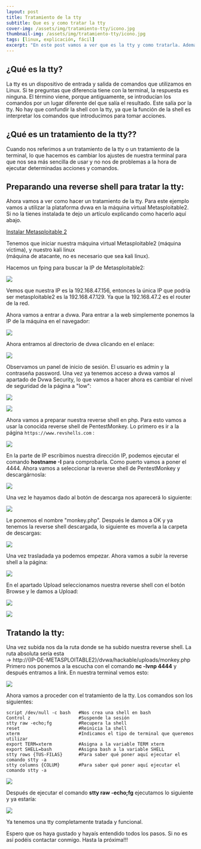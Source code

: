 ```yaml
---
layout: post
title: Tratamiento de la tty
subtitle: Que es y como tratar la tty
cover-img: /assets/img/tratamiento-tty/icono.jpg
thumbnail-img: /assets/img/tratamiento-tty/icono.jpg
tags: [linux, explicación, fácil]
excerpt: "En este post vamos a ver que es la tty y como tratarla. Además haremos una prueba práctica donde trataremos la tty de una reverse shell"
---
```



## ¿Qué es la tty?

La tty es un dispositivo de entrada y salida de comandos que utilizamos en Linux. Si te preguntas que diferencia tiene con la terminal, la respuesta es ninguna. El término viene, porque antiguamente, se introducían los comandos por un lugar diferente del que salía el resultado. Este salía por la tty. No hay que confundir la shell con la tty, ya que la función de la shell es interpretar los comandos que introducimos para tomar acciones.

## ¿Qué es un tratamiento de la tty??

Cuando nos referimos a un tratamiento de la tty o un tratamiento de la terminal, lo que hacemos es cambiar los ajustes de nuestra terminal para que nos sea más sencilla de usar y no nos de problemas a la hora de ejecutar determinadas acciones y comandos.  

## Preparando una reverse shell para tratar la tty:

Ahora vamos a ver como hacer un tratamiento de la tty. Para este ejemplo vamos a utilizar la plataforma dvwa en la máquina virtual Metasploitable2. Si no la tienes instalada te dejo un artículo explicando como hacerlo aquí abajo. 

[Instalar Metasploitable 2](https://boyras200.github.io/instalar-metasploitable2) 

Tenemos que iniciar nuestra máquina virtual Metasploitable2 (máquina víctima), y nuestro kali linux <br>
(máquina de atacante, no es necesario que sea kali linux).

Hacemos un fping para buscar la IP de Metasploitable2:

![](/assets/img/tratamiento-tty/IP.png)

Vemos que nuestra IP es la 192.168.47.156, entonces la única IP que podría ser metasploitable2 es la 192.168.47.129. Ya que la 
192.168.47.2 es el router de la red. 

Ahora vamos a entrar a dvwa. Para entrar a la web simplemente ponemos la IP de la máquina en el navegador:

![](/assets/img/tratamiento-tty/web.png)

Ahora entramos al directorio de dvwa clicando en el enlace:

![](/assets/img/tratamiento-tty/web2.png)

Observamos un panel de inicio de sesión. El usuario es admin y la contraseña password. Una vez ya tenemos acceso a dvwa vamos al apartado de Dvwa Security, lo que vamos a hacer ahora es cambiar el nivel de seguridad de la página a "low":

![](/assets/img/tratamiento-tty/web3.png)

![](/assets/img/tratamiento-tty/web3-1.png)

Ahora vamos a preparar nuestra reverse shell en php. Para esto vamos a usar la conocida reverse shell de PentestMonkey. Lo primero es ir a la página `https://www.revshells.com` :

![](/assets/img/tratamiento-tty/revshell4.png)

En la parte de IP escribimos nuestra dirección IP, podemos ejecutar el comando **hostname -I** para comprobarla. Como puerto vamos a poner el 4444. Ahora vamos a seleccionar la reverse shell de PentestMonkey y descargárnosla:

![](/assets/img/tratamiento-tty/revshell.png)

Una vez le hayamos dado al botón de descarga nos aparecerá lo siguiente:

![](/assets/img/tratamiento-tty/revshell2.png)

Le ponemos el nombre "monkey.php". Después le damos a OK y ya tenemos la reverse shell descargada, lo siguiente es moverla a la carpeta de descargas:

![](/assets/img/tratamiento-tty/revshell3.png)

Una vez trasladada ya podemos empezar. Ahora vamos a subir la reverse shell a la página:

![](/assets/img/tratamiento-tty/web4.png)

En el apartado Upload seleccionamos nuestra reverse shell con el botón Browse y le damos a Upload:

![](/assets/img/tratamiento-tty/web5.png)

![](/assets/img/tratamiento-tty/web6.png)

## Tratando la tty:

Una vez subida nos da la ruta donde se ha subido nuestra reverse shell. La ruta absoluta sería esta <br>
-> http://{IP-DE-METASPLOITABLE2}/dvwa/hackable/uploads/monkey.php  <br>
Primero nos ponemos a la escucha con el comando **nc -lvnp 4444** y después entramos a link. En nuestra terminal vemos esto:

![](/assets/img/tratamiento-tty/web7.png)

Ahora vamos a proceder con el tratamiento de la tty. Los comandos son los siguientes:

```
script /dev/null -c bash   #Nos crea una shell en bash
Control z                  #Suspende la sesión
stty raw -echo;fg          #Recupera la shell
reset                      #Reinicia la shell
xterm                      #Indicamos el tipo de terminal que queremos utilizar
export TERM=xterm          #Asigna a la variable TERM xterm
export SHELL=bash          #Asigna bash a la variable SHELL
stty rows {TUS-FILAS}      #Para saber qué poner aquí ejecutar el comando stty -a
stty columns {COLUM}       #Para saber qué poner aquí ejecutar el comando stty -a 
```

![](/assets/img/tratamiento-tty/web9.png)

Después de ejecutar el comando **stty raw -echo;fg** ejecutamos lo siguiente y ya estaría:

![](/assets/img/tratamiento-tty/web8.png)

Ya tenemos una tty completamente tratada y funcional.

Espero que os haya gustado y hayaís entendido todos los pasos. Si no es así podéis contactar conmigo. Hasta la próxima!!!
